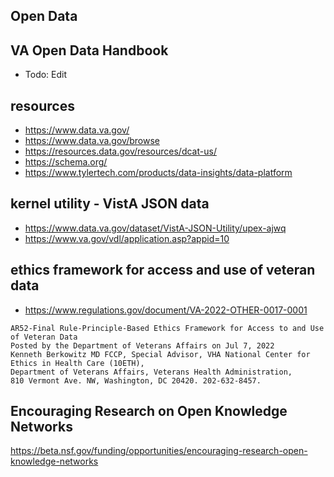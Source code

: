 ## Open Data


## VA Open Data Handbook
* Todo: Edit


## resources
* https://www.data.va.gov/
* https://www.data.va.gov/browse
* https://resources.data.gov/resources/dcat-us/
* https://schema.org/
* https://www.tylertech.com/products/data-insights/data-platform


## kernel utility - VistA JSON data
* https://www.data.va.gov/dataset/VistA-JSON-Utility/upex-ajwq
* https://www.va.gov/vdl/application.asp?appid=10


## ethics framework for access and use of veteran data
* https://www.regulations.gov/document/VA-2022-OTHER-0017-0001

``` text
AR52-Final Rule-Principle-Based Ethics Framework for Access to and Use of Veteran Data
Posted by the Department of Veterans Affairs on Jul 7, 2022
Kenneth Berkowitz MD FCCP, Special Advisor, VHA National Center for Ethics in Health Care (10ETH), 
Department of Veterans Affairs, Veterans Health Administration, 
810 Vermont Ave. NW, Washington, DC 20420. 202-632-8457.
```

## Encouraging Research on Open Knowledge Networks
https://beta.nsf.gov/funding/opportunities/encouraging-research-open-knowledge-networks


